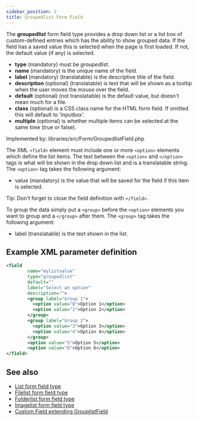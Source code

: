 ```yaml
---
sidebar_position: 2
title: Groupedlist Form Field
---
```



The **groupedlist** form field type provides a drop down list or a list box of custom-defined entries which has the ability to show grouped data. If the field has a saved value this is selected when the page is first loaded. If not, the default value (if any) is selected.

- **type** (mandatory) must be *groupedlist*.
- **name** (mandatory) is the unique name of the field.
- **label** (mandatory) (translatable) is the descriptive title of the
  field.
- **description** (optional) (translatable) is text that will be shown
  as a tooltip when the user moves the mouse over the field.
- **default** (optional) (not translatable) is the default value, but doesn't mean much for a file.
- **class** (optional) is a CSS class name for the HTML form field. If omitted this will default to 'inputbox'.
- **multiple** (optional) is whether multiple items can be selected at the same time (true or false).

Implemented by: libraries/src/Form/GroupedlistField.php

The XML `<field>` element must include one or more `<option>` elements which define the list items. The text between the `<option>` and `</option>` tags is what will be shown in the drop down list and is a translatable string. The `<option>` tag takes the following argument:

* value (mandatory) is the value that will be saved for the field if this item is selected.

Tip: Don't forget to close the field definition with `</field>`.

To group the data simply put a `<group>` before the `<option>` elements you want to group and a `</group>` after them.
The `<group>` tag takes the following argument:

* label (translatable) is the text shown in the list.

## Example XML parameter definition

```xml
<field
        name="mylistvalue" 
        type="groupedlist" 
        default="" 
        label="Select an option" 
        description="">
        <group label="Group 1">
          <option value="0">Option 1</option>
          <option value="1">Option 2</option>
        </group>
        <group label="Group 2">
          <option value="3">Option 3</option>
          <option value="4">Option 4</option>
        </group>
        <option value="5">Option 5</option>
        <option value="6">Option 6</option>
</field>
```

## See also

* [List form field type](./list.md)
* [Filelist form field type](./filelist.md)
* [Folderlist form field type](./folderlist.md)
* [Imagelist form field type](./imagelist.md)
* [Custom Field extending GrouplistField](../example-custom-fields.md#custom-field-extending-groupedlistfield)
